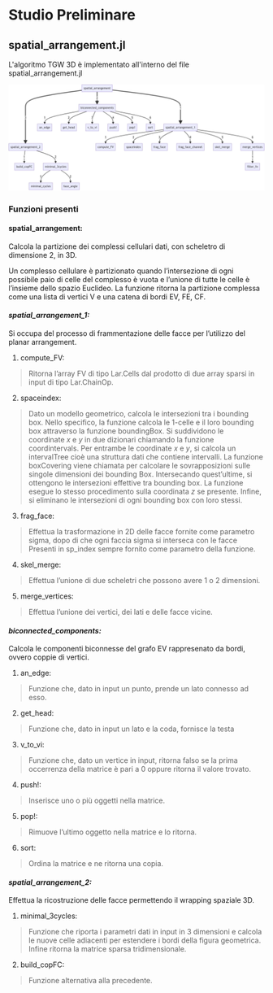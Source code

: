 # Studio Preliminare

## spatial_arrangement.jl
L'algoritmo TGW 3D è implementato all'interno del file spatial_arrangement.jl

![Grafo delle Dipendenze di spatial_arrangement.jl](assets/image3.png)

### Funzioni presenti



#### **spatial\_arrangement:**

Calcola la partizione dei complessi cellulari dati, con scheletro di
dimensione 2, in 3D.

Un complesso cellulare è partizionato quando l’intersezione di ogni
possibile paio di celle del complesso è vuota e l’unione di tutte le
celle è l’insieme dello spazio Euclideo. La funzione ritorna la
partizione complessa come una lista di vertici V e una catena di bordi
EV, FE, CF.

#### *spatial\_arrangement\_1:*

Si occupa del processo di frammentazione delle facce per l’utilizzo del
planar arrangement.

1.  compute\_FV:

> Ritorna l’array FV di tipo Lar.Cells dal prodotto di due array sparsi
> in input di tipo Lar.ChainOp.

2.  spaceindex:

> Dato un modello geometrico, calcola le intersezioni tra i bounding
> box. Nello specifico, la funzione calcola le 1-celle e il loro
> bounding box attraverso la funzione boundingBox. Si suddividono le
> coordinate *x* e *y* in due dizionari chiamando la funzione
> coordintervals. Per entrambe le coordinate *x* e *y*, si calcola un
> intervalTree cioè una struttura dati che contiene intervalli. La
> funzione boxCovering viene chiamata per calcolare le sovrapposizioni
> sulle singole dimensioni dei bounding Box. Intersecando quest’ultime,
> si ottengono le intersezioni effettive tra bounding box. La funzione
> esegue lo stesso procedimento sulla coordinata *z* se presente.
> Infine, si eliminano le intersezioni di ogni bounding box con loro
> stessi.

3.  frag\_face:

> Effettua la trasformazione in 2D delle facce fornite come parametro
> sigma, dopo di che ogni faccia sigma si interseca con le facce
> Presenti in sp\_index sempre fornito come parametro della funzione.

4.  skel\_merge:

> Effettua l’unione di due scheletri che possono avere 1 o 2 dimensioni.

5.  merge\_vertices:

> Effettua l’unione dei vertici, dei lati e delle facce vicine.

#### *biconnected\_components:*

Calcola le componenti biconnesse del grafo EV rappresenato da bordi,
ovvero coppie di vertici.

1.  an\_edge:

> Funzione che, dato in input un punto, prende un lato connesso ad esso.

2.  get\_head:

> Funzione che, dato in input un lato e la coda, fornisce la testa

3.  v\_to\_vi:

> Funzione che, dato un vertice in input, ritorna falso se la prima
> occerrenza della matrice è pari a 0 oppure ritorna il valore trovato.

4.  push!:

> Inserisce uno o più oggetti nella matrice.

5.  pop!:

> Rimuove l’ultimo oggetto nella matrice e lo ritorna.

6.  sort:

> Ordina la matrice e ne ritorna una copia.

#### *spatial\_arrangement\_2:*

Effettua la ricostruzione delle facce permettendo il wrapping spaziale
3D.

1.  minimal\_3cycles:

> Funzione che riporta i parametri dati in input in 3 dimensioni e
> calcola le nuove celle adiacenti per estendere i bordi della figura
> geometrica. Infine ritorna la matrice sparsa tridimensionale.

2.  build\_copFC:

> Funzione alternativa alla precedente.
